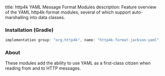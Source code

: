 title: http4k YAML Message Format Modules
description: Feature overview of the YAML http4k-format modules, several of which support auto-marshalling into data classes.

### Installation (Gradle)

```groovy
implementation group: "org.http4k", name: "http4k-format-jackson-yaml", version: "4.9.10.0"
```

### About
These modules add the ability to use YAML as a first-class citizen when reading from and to HTTP messages. 

[http4k]: https://http4k.org
